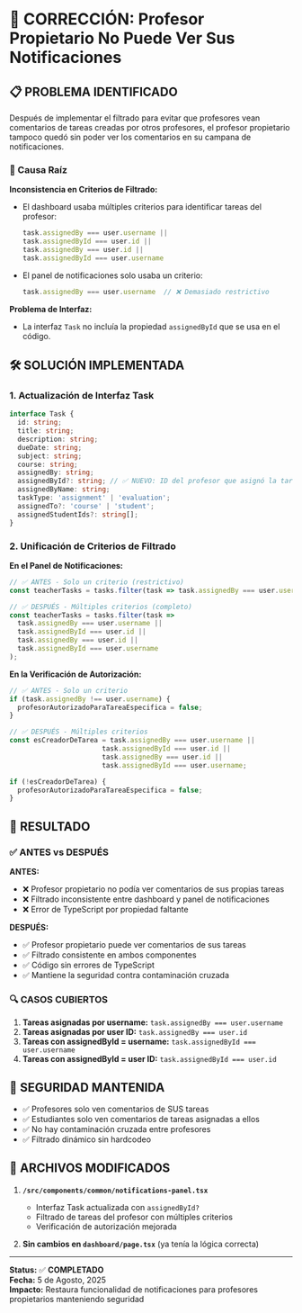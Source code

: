 # 🔧 CORRECCIÓN: Profesor Propietario No Puede Ver Sus Notificaciones

## 📋 PROBLEMA IDENTIFICADO

Después de implementar el filtrado para evitar que profesores vean comentarios de tareas creadas por otros profesores, el profesor propietario tampoco quedó sin poder ver los comentarios en su campana de notificaciones.

### 🎯 Causa Raíz

**Inconsistencia en Criterios de Filtrado:**
- El dashboard usaba múltiples criterios para identificar tareas del profesor:
  ```typescript
  task.assignedBy === user.username || 
  task.assignedById === user.id ||
  task.assignedBy === user.id ||
  task.assignedById === user.username
  ```

- El panel de notificaciones solo usaba un criterio:
  ```typescript
  task.assignedBy === user.username  // ❌ Demasiado restrictivo
  ```

**Problema de Interfaz:**
- La interfaz `Task` no incluía la propiedad `assignedById` que se usa en el código.

## 🛠️ SOLUCIÓN IMPLEMENTADA

### 1. **Actualización de Interfaz Task**

```typescript
interface Task {
  id: string;
  title: string;
  description: string;
  dueDate: string;
  subject: string;
  course: string;
  assignedBy: string;
  assignedById?: string; // ✅ NUEVO: ID del profesor que asignó la tarea
  assignedByName: string;
  taskType: 'assignment' | 'evaluation';
  assignedTo?: 'course' | 'student';
  assignedStudentIds?: string[];
}
```

### 2. **Unificación de Criterios de Filtrado**

**En el Panel de Notificaciones:**
```typescript
// ✅ ANTES - Solo un criterio (restrictivo)
const teacherTasks = tasks.filter(task => task.assignedBy === user.username);

// ✅ DESPUÉS - Múltiples criterios (completo)
const teacherTasks = tasks.filter(task => 
  task.assignedBy === user.username || 
  task.assignedById === user.id ||
  task.assignedBy === user.id ||
  task.assignedById === user.username
);
```

**En la Verificación de Autorización:**
```typescript
// ✅ ANTES - Solo un criterio
if (task.assignedBy !== user.username) {
  profesorAutorizadoParaTareaEspecifica = false;
}

// ✅ DESPUÉS - Múltiples criterios
const esCreadorDeTarea = task.assignedBy === user.username || 
                       task.assignedById === user.id ||
                       task.assignedBy === user.id ||
                       task.assignedById === user.username;

if (!esCreadorDeTarea) {
  profesorAutorizadoParaTareaEspecifica = false;
}
```

## 🎯 RESULTADO

### ✅ ANTES vs DESPUÉS

**ANTES:**
- ❌ Profesor propietario no podía ver comentarios de sus propias tareas
- ❌ Filtrado inconsistente entre dashboard y panel de notificaciones
- ❌ Error de TypeScript por propiedad faltante

**DESPUÉS:**
- ✅ Profesor propietario puede ver comentarios de sus tareas
- ✅ Filtrado consistente en ambos componentes
- ✅ Código sin errores de TypeScript
- ✅ Mantiene la seguridad contra contaminación cruzada

### 🔍 CASOS CUBIERTOS

1. **Tareas asignadas por username:** `task.assignedBy === user.username`
2. **Tareas asignadas por user ID:** `task.assignedBy === user.id`
3. **Tareas con assignedById = username:** `task.assignedById === user.username`
4. **Tareas con assignedById = user ID:** `task.assignedById === user.id`

## 🔐 SEGURIDAD MANTENIDA

- ✅ Profesores solo ven comentarios de SUS tareas
- ✅ Estudiantes solo ven comentarios de tareas asignadas a ellos
- ✅ No hay contaminación cruzada entre profesores
- ✅ Filtrado dinámico sin hardcodeo

## 📁 ARCHIVOS MODIFICADOS

1. **`/src/components/common/notifications-panel.tsx`**
   - Interfaz Task actualizada con `assignedById?`
   - Filtrado de tareas del profesor con múltiples criterios
   - Verificación de autorización mejorada

2. **Sin cambios en `dashboard/page.tsx`** (ya tenía la lógica correcta)

---

**Status:** ✅ **COMPLETADO**  
**Fecha:** 5 de Agosto, 2025  
**Impacto:** Restaura funcionalidad de notificaciones para profesores propietarios manteniendo seguridad
